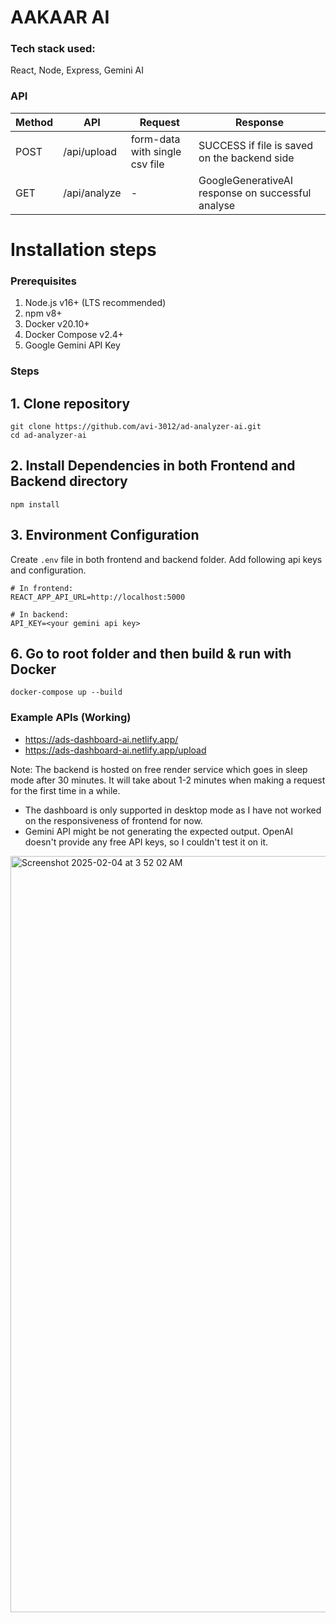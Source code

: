 # AAKAAR AI


### Tech stack used:
React, Node, Express, Gemini AI

### API

   
 Method | API | Request | Response 
--- | --- | --- | --- |
   POST | /api/upload | form-data with single csv file | SUCCESS if file is saved on the backend side
   GET | /api/analyze | - | GoogleGenerativeAI response on successful analyse

# Installation steps

  ### Prerequisites
  1. Node.js v16+ (LTS recommended)
  2. npm v8+
  3. Docker v20.10+
  4. Docker Compose v2.4+
  5. Google Gemini API Key

  ### Steps
  ## 1. Clone repository
  ```
  git clone https://github.com/avi-3012/ad-analyzer-ai.git
  cd ad-analyzer-ai
  ```
  ## 2. Install Dependencies in both Frontend and Backend directory
  ```
  npm install
  ```
  ## 3. Environment Configuration

  Create ```.env``` file in both frontend and backend folder. Add following api keys and configuration.
  ```
  # In frontend:
  REACT_APP_API_URL=http://localhost:5000

  # In backend:
  API_KEY=<your gemini api key>
  ```

  ## 6. Go to root folder and then build & run with Docker
  ```
  docker-compose up --build
  ```

### Example APIs (Working)

* https://ads-dashboard-ai.netlify.app/
* https://ads-dashboard-ai.netlify.app/upload

Note: The backend is hosted on free render service which goes in sleep mode after 30 minutes. It will take about 1-2 minutes when making a request for the first time in a while.

* The dashboard is only supported in desktop mode as I have not worked on the responsiveness of frontend for now.
* Gemini API might be not generating the expected output. OpenAI doesn't provide any free API keys, so I couldn't test it on it.


<img width="1210" alt="Screenshot 2025-02-04 at 3 52 02 AM" src="https://github.com/user-attachments/assets/122cd50a-6059-4afe-a81f-845645bbdead" />

